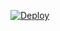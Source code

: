 

[![Deploy](https://www.herokucdn.com/deploy/button.png)](https://dashboard.heroku.com/new?template=https://github.com/jhgryuirsdff/bvpoiutr666aa3)


